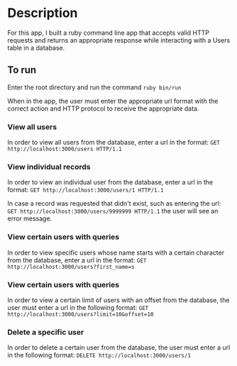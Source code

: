 # Description
For this app, I built a ruby command line app that accepts valid HTTP requests and returns an appropriate response while interacting with a Users table in a database.

## To run
Enter the root directory and run the command `ruby bin/run`

When in the app, the user must enter the appropriate url format with the correct action and HTTP protocol to receive the appropriate data.

### View all users
In order to view all users from the database, enter a url in the format: `GET http://localhost:3000/users HTTP/1.1`

### View individual records
In order to view an individual user from the database, enter a url in the format: `GET http://localhost:3000/users/1 HTTP/1.1`

In case a record was requested that didn't exist, such as entering the url: `GET http://localhost:3000/users/9999999 HTTP/1.1` the user will see an error message.

### View certain users with queries
In order to view specific users whose name starts with a certain character from the database, enter a url in the format: `GET http://localhost:3000/users?first_name=s`

### View certain users with queries
In order to view a certain limit of users with an offset from the database, the user must enter a url in the following format: `GET http://localhost:3000/users?limit=10&offset=10`

### Delete a specific user
In order to delete a certain user from the database, the user must enter a url in the following format: `DELETE http://localhost:3000/users/1`